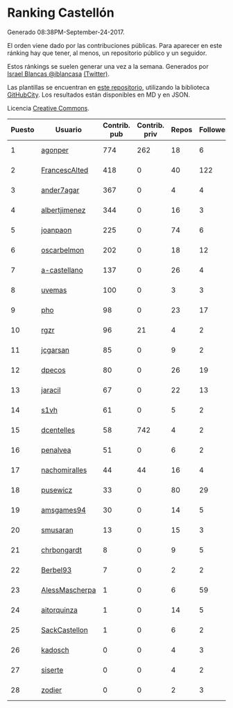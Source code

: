 # Ranking Castellón

Generado 08:38PM-September-24-2017.

El orden viene dado por las contribuciones públicas. Para aparecer en este ránking hay que tener, al menos, un repositorio público y un seguidor.

Estos ránkings se suelen generar una vez a la semana. Generados por [Israel Blancas @iblancasa](https://github.com/iblancasa/) [(Twitter)](https://twitter.com/iblancasa).

Las plantillas se encuentran en [este repositorio](https://github.com/iblancasa/GH-Spanish-Ranking), utilizando la biblioteca [GitHubCity](https://github.com/iblancasa/GitHubCity). Los resultados están disponibles en MD y en JSON.

Licencia [Creative Commons](https://creativecommons.org/licenses/by/4.0/).

| Puesto   |  Usuario  | Contrib. pub | Contrib. priv |Repos| Followers | Desde |  Avatar  |
|----------|-----------|--------------|---------------|-----|-----------|-------|----------|
|1|[agonper](https://github.com/agonper)|774|262|18|6|2015-01-27|![agonper](https://avatars0.githubusercontent.com/u/10727467)|
|2|[FrancescAlted](https://github.com/FrancescAlted)|418|0|40|122|2010-06-25|![FrancescAlted](https://avatars3.githubusercontent.com/u/314521)|
|3|[ander7agar](https://github.com/ander7agar)|367|0|4|4|2014-03-06|![ander7agar](https://avatars1.githubusercontent.com/u/6875232)|
|4|[albertjimenez](https://github.com/albertjimenez)|344|0|16|3|2015-05-21|![albertjimenez](https://avatars0.githubusercontent.com/u/12547680)|
|5|[joanpaon](https://github.com/joanpaon)|225|0|74|6|2013-06-30|![joanpaon](https://avatars2.githubusercontent.com/u/4895527)|
|6|[oscarbelmon](https://github.com/oscarbelmon)|202|0|18|12|2013-04-05|![oscarbelmon](https://avatars3.githubusercontent.com/u/4066452)|
|7|[a-castellano](https://github.com/a-castellano)|137|0|26|4|2015-03-17|![a-castellano](https://avatars3.githubusercontent.com/u/11519707)|
|8|[uvemas](https://github.com/uvemas)|100|0|3|3|2011-10-03|![uvemas](https://avatars2.githubusercontent.com/u/1099529)|
|9|[pho](https://github.com/pho)|98|0|23|17|2009-05-25|![pho](https://avatars3.githubusercontent.com/u/88469)|
|10|[rgzr](https://github.com/rgzr)|96|21|4|2|2015-07-03|![rgzr](https://avatars2.githubusercontent.com/u/13169716)|
|11|[jcgarsan](https://github.com/jcgarsan)|85|0|9|2|2013-09-26|![jcgarsan](https://avatars0.githubusercontent.com/u/5547857)|
|12|[dpecos](https://github.com/dpecos)|80|0|26|19|2011-01-26|![dpecos](https://avatars3.githubusercontent.com/u/584298)|
|13|[jaracil](https://github.com/jaracil)|67|0|22|13|2014-01-10|![jaracil](https://avatars3.githubusercontent.com/u/6370372)|
|14|[s1vh](https://github.com/s1vh)|61|0|5|2|2014-10-09|![s1vh](https://avatars2.githubusercontent.com/u/9099118)|
|15|[dcentelles](https://github.com/dcentelles)|58|742|4|2|2013-07-15|![dcentelles](https://avatars1.githubusercontent.com/u/5012707)|
|16|[penalvea](https://github.com/penalvea)|51|0|6|2|2013-04-09|![penalvea](https://avatars0.githubusercontent.com/u/4102114)|
|17|[nachomiralles](https://github.com/nachomiralles)|44|44|16|4|2013-06-26|![nachomiralles](https://avatars1.githubusercontent.com/u/4831513)|
|18|[pusewicz](https://github.com/pusewicz)|33|0|80|29|2008-02-26|![pusewicz](https://avatars1.githubusercontent.com/u/940)|
|19|[amsgames94](https://github.com/amsgames94)|30|0|14|5|2014-03-15|![amsgames94](https://avatars0.githubusercontent.com/u/6959189)|
|20|[smusaran](https://github.com/smusaran)|13|0|15|3|2015-11-10|![smusaran](https://avatars1.githubusercontent.com/u/15787704)|
|21|[chrbongardt](https://github.com/chrbongardt)|8|0|9|5|2012-11-19|![chrbongardt](https://avatars0.githubusercontent.com/u/2834466)|
|22|[Berbel93](https://github.com/Berbel93)|7|0|2|2|2016-03-02|![Berbel93](https://avatars1.githubusercontent.com/u/17596372)|
|23|[AlessMascherpa](https://github.com/AlessMascherpa)|1|0|6|59|2011-04-03|![AlessMascherpa](https://avatars1.githubusercontent.com/u/706750)|
|24|[aitorquinza](https://github.com/aitorquinza)|1|0|14|5|2012-09-17|![aitorquinza](https://avatars0.githubusercontent.com/u/2361502)|
|25|[SackCastellon](https://github.com/SackCastellon)|1|0|6|2|2013-08-28|![SackCastellon](https://avatars0.githubusercontent.com/u/5330355)|
|26|[kadosch](https://github.com/kadosch)|0|0|4|3|2011-12-31|![kadosch](https://avatars2.githubusercontent.com/u/1296520)|
|27|[siserte](https://github.com/siserte)|0|0|4|2|2014-02-05|![siserte](https://avatars1.githubusercontent.com/u/6595035)|
|28|[zodier](https://github.com/zodier)|0|0|2|3|2010-11-13|![zodier](https://avatars3.githubusercontent.com/u/480371)|
